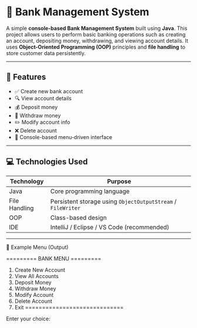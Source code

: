 # 🏦 Bank Management System

A simple **console-based Bank Management System** built using **Java**. This project allows users to perform basic banking operations such as creating an account, depositing money, withdrawing, and viewing account details. It uses **Object-Oriented Programming (OOP)** principles and **file handling** to store customer data persistently.

---

## 📌 Features

- ✅ Create new bank account  
- 🔍 View account details  
- 💰 Deposit money  
- 💸 Withdraw money  
- ✏️ Modify account info  
- ❌ Delete account  
- 🧾 Console-based menu-driven interface  

---

## 💻 Technologies Used

| Technology | Purpose |
|------------|---------|
| Java       | Core programming language |
| File Handling | Persistent storage using `ObjectOutputStream` / `FileWriter` |
| OOP        | Class-based design |
| IDE        | IntelliJ / Eclipse / VS Code (recommended) |

---

📝 Example Menu (Output)

========= BANK MENU =========
1. Create New Account
2. View All Accounts
3. Deposit Money
4. Withdraw Money
5. Modify Account
6. Delete Account
7. Exit
=============================

Enter your choice: 

